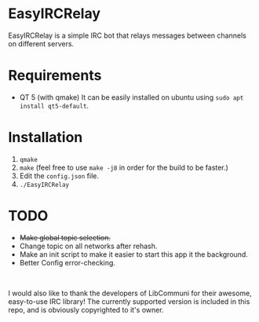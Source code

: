 # EasyIRCRelay
EasyIRCRelay is a simple IRC bot that relays messages between channels on different servers.

# Requirements
 * QT 5 (with qmake)
	It can be easily installed on ubuntu using `sudo apt install qt5-default`.

# Installation
1. `qmake`
2. `make` (feel free to use `make -j8` in order for the build to be faster.)
3. Edit the `config.json` file.
4. `./EasyIRCRelay`

# TODO
 * ~~Make global topic selection.~~
 * Change topic on all networks after rehash.
 * Make an init script to make it easier to start this app it the background.
 * Better Config error-checking.

<p>&nbsp;</p>

I would also like to thank the developers of LibCommuni for their awesome, easy-to-use IRC library!
The currently supported version is included in this repo, and is obviously copyrighted to it's owner.
